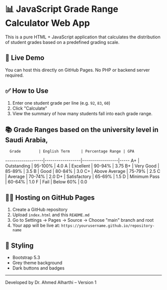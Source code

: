 # 📊 JavaScript Grade Range Calculator Web App

This is a pure HTML + JavaScript application that calculates the distribution of student grades based on a predefined grading scale.

## 🚀 Live Demo

You can host this directly on GitHub Pages. No PHP or backend server required.

## ✅ How to Use

1. Enter one student grade per line (e.g. `92`, `83`, `60`)
2. Click "Calculate"
3. View the summary of how many students fall into each grade range.

## 📚 Grade Ranges based on the university level in Saudi Arabia,

      Grade        | English Term     | Percentage Range | GPA
-------------------|------------------|------------------|-----
A+                 | Outstanding      | 95-100%          | 4.0
A                  | Excellent        | 90-94%           | 3.75
B+                 | Very Good        | 85-89%           | 3.5
B                  | Good             | 80-84%           | 3.0
C+                 | Above Average    | 75-79%           | 2.5
C                  | Average          | 70-74%           | 2.0
D+                 | Satisfactory     | 65-69%           | 1.5
D                  | Minimum Pass     | 60-64%           | 1.0
F                  | Fail             | Below 60%        | 0.0


## 🧑‍💻 Hosting on GitHub Pages

1. Create a GitHub repository
2. Upload `index.html` and this `README.md`
3. Go to Settings → Pages → Source → Choose "main" branch and root
4. Your app will be live at:
   `https://yourusername.github.io/repository-name`

## 🎨 Styling

- Bootstrap 5.3
- Grey theme background
- Dark buttons and badges

---

Developed by Dr. Ahmed Alharthi – Version 1
